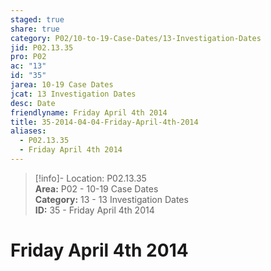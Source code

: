 ```yaml
---  
staged: true  
share: true  
category: P02/10-to-19-Case-Dates/13-Investigation-Dates  
jid: P02.13.35  
pro: P02  
ac: "13"  
id: "35"  
jarea: 10-19 Case Dates  
jcat: 13 Investigation Dates  
desc: Date  
friendlyname: Friday April 4th 2014  
title: 35-2014-04-04-Friday-April-4th-2014  
aliases:  
  - P02.13.35  
  - Friday April 4th 2014  
---  
```

  
>[!info]- Location: P02.13.35  
>**Area:** P02 - 10-19 Case Dates  
>**Category:** 13 - 13 Investigation Dates  
>**ID:** 35 - Friday April 4th 2014  
  
# Friday April 4th 2014  
